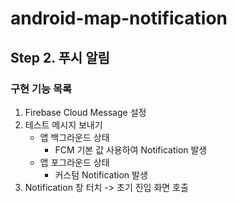 # android-map-notification
## Step 2. 푸시 알림
### 구현 기능 목록

1. Firebase Cloud Message 설정
2. 테스트 메시지 보내기
   - 앱 백그라운드 상태
     - FCM 기본 값 사용하여 Notification 발생
   - 앱 포그라운드 상태
     - 커스텀 Notification 발생
3. Notification 창 터치 -> 초기 진입 화면 호출